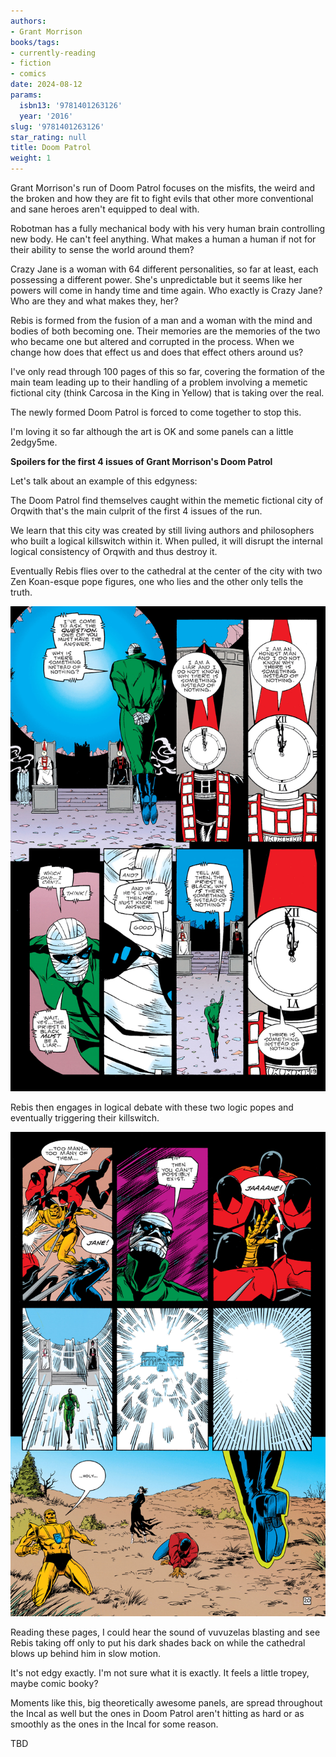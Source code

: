 ```yaml
---
authors:
- Grant Morrison
books/tags:
- currently-reading
- fiction
- comics
date: 2024-08-12
params:
  isbn13: '9781401263126'
  year: '2016'
slug: '9781401263126'
star_rating: null
title: Doom Patrol
weight: 1
---
```


Grant Morrison's run of Doom Patrol focuses on the misfits, the weird and the broken and how they are fit to fight evils that other more conventional and sane heroes aren't equipped to deal with.

<!--more-->

Robotman has a fully mechanical body with his very human brain controlling new body. He can't feel anything. What makes a human a human if not for their ability to sense the world around them?

Crazy Jane is a woman with 64 different personalities, so far at least, each possessing a different power. She's unpredictable but it seems like her powers will come in handy time and time again. Who exactly is Crazy Jane? Who are they and what makes they, her?

Rebis is formed from the fusion of a man and a woman with the mind and bodies of both becoming one. Their memories are the memories of the two who became one but altered and corrupted in the process. When we change how does that effect us and does that effect others around us?

I've only read through 100 pages of this so far, covering the formation of the main team leading up to their handling of a problem involving a memetic fictional city (think Carcosa in the King in Yellow) that is taking over the real.

The newly formed Doom Patrol is forced to come together to stop this.

I'm loving it so far although the art is OK and some panels can a little 2edgy5me.

**Spoilers for the first 4 issues of Grant Morrison's Doom Patrol**

Let's talk about an example of this edgyness:

The Doom Patrol find themselves caught within the memetic fictional city of Orqwith that's the main culprit of the first 4 issues of the run.

We learn that this city was created by still living authors and philosophers who built a logical killswitch within it. When pulled, it will disrupt the internal logical consistency of Orqwith and thus destroy it.

Eventually Rebis flies over to the cathedral at the center of the city with two Zen Koan-esque pope figures, one who lies and the other only tells the truth. 

![](p103.jpg)

Rebis then engages in logical debate with these two logic popes and eventually triggering their killswitch. 

![](p104.jpg)

Reading these pages, I could hear the sound of vuvuzelas blasting and see Rebis taking off only to put his dark shades back on while the cathedral blows up behind him in slow motion.

It's not edgy exactly. I'm not sure what it is exactly. It feels a little tropey, maybe comic booky?

Moments like this, big theoretically awesome panels, are spread throughout the Incal as well but the ones in Doom Patrol aren't hitting as hard or as smoothly as the ones in the Incal for some reason.

TBD